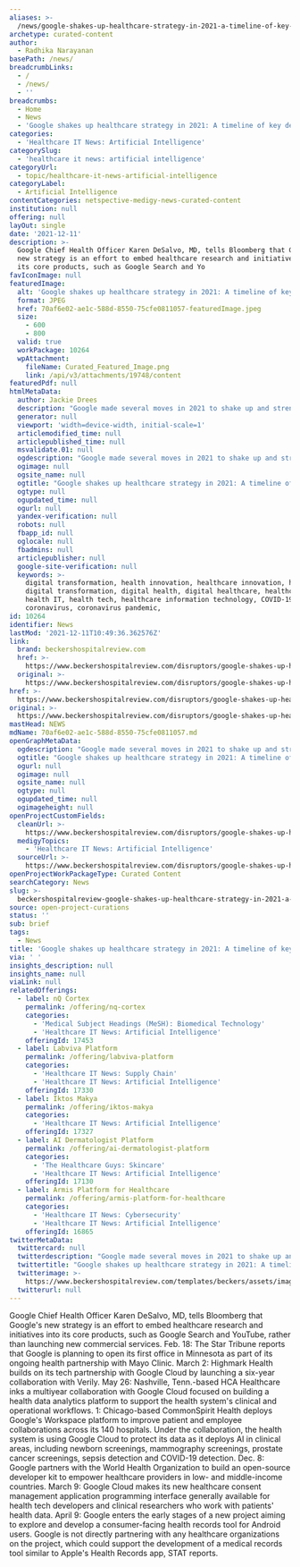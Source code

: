```yaml
---
aliases: >-
  /news/google-shakes-up-healthcare-strategy-in-2021-a-timeline-of-key-developments
archetype: curated-content
author:
  - Radhika Narayanan
basePath: /news/
breadcrumbLinks:
  - /
  - /news/
  - ''
breadcrumbs:
  - Home
  - News
  - 'Google shakes up healthcare strategy in 2021: A timeline of key developments'
categories:
  - 'Healthcare IT News: Artificial Intelligence'
categorySlug:
  - 'healthcare it news: artificial intelligence'
categoryUrl:
  - topic/healthcare-it-news-artificial-intelligence
categoryLabel:
  - Artificial Intelligence
contentCategories: netspective-medigy-news-curated-content
institution: null
offering: null
layOut: single
date: '2021-12-11'
description: >-
  Google Chief Health Officer Karen DeSalvo, MD, tells Bloomberg that Google's
  new strategy is an effort to embed healthcare research and initiatives into
  its core products, such as Google Search and Yo
favIconImage: null
featuredImage:
  alt: 'Google shakes up healthcare strategy in 2021: A timeline of key developments'
  format: JPEG
  href: 70af6e02-ae1c-588d-8550-75cfe0811057-featuredImage.jpeg
  size:
    - 600
    - 800
  valid: true
  workPackage: 10264
  wpAttachment:
    fileName: Curated_Featured_Image.png
    link: /api/v3/attachments/19748/content
featuredPdf: null
htmlMetaData:
  author: Jackie Drees
  description: "Google made several moves in 2021 to shake up and strengthen its healthcare presence, from restructuring its health unit to inking a slew of partnerships with hospitals and health systems.\_"
  generator: null
  viewport: 'width=device-width, initial-scale=1'
  articlemodified_time: null
  articlepublished_time: null
  msvalidate.01: null
  ogdescription: "Google made several moves in 2021 to shake up and strengthen its healthcare presence, from restructuring its health unit to inking a slew of partnerships with hospitals and health systems.\_"
  ogimage: null
  ogsite_name: null
  ogtitle: "Google shakes up healthcare strategy in 2021: A timeline of key developments\_"
  ogtype: null
  ogupdated_time: null
  ogurl: null
  yandex-verification: null
  robots: null
  fbapp_id: null
  oglocale: null
  fbadmins: null
  articlepublisher: null
  google-site-verification: null
  keywords: >-
    digital transformation, health innovation, healthcare innovation, healthcare
    digital transformation, digital health, digital healthcare, healthcare IT,
    health IT, health tech, healthcare information technology, COVID-19,
    coronavirus, coronavirus pandemic, 
id: 10264
identifier: News
lastMod: '2021-12-11T10:49:36.362576Z'
link:
  brand: beckershospitalreview.com
  href: >-
    https://www.beckershospitalreview.com/disruptors/google-shakes-up-healthcare-strategy-in-2021-a-timeline-of-key-developments.html
  original: >-
    https://www.beckershospitalreview.com/disruptors/google-shakes-up-healthcare-strategy-in-2021-a-timeline-of-key-developments.html
href: >-
  https://www.beckershospitalreview.com/disruptors/google-shakes-up-healthcare-strategy-in-2021-a-timeline-of-key-developments.html
original: >-
  https://www.beckershospitalreview.com/disruptors/google-shakes-up-healthcare-strategy-in-2021-a-timeline-of-key-developments.html
mastHead: NEWS
mdName: 70af6e02-ae1c-588d-8550-75cfe0811057.md
openGraphMetaData:
  ogdescription: "Google made several moves in 2021 to shake up and strengthen its healthcare presence, from restructuring its health unit to inking a slew of partnerships with hospitals and health systems.\_"
  ogtitle: "Google shakes up healthcare strategy in 2021: A timeline of key developments\_"
  ogurl: null
  ogimage: null
  ogsite_name: null
  ogtype: null
  ogupdated_time: null
  ogimageheight: null
openProjectCustomFields:
  cleanUrl: >-
    https://www.beckershospitalreview.com/disruptors/google-shakes-up-healthcare-strategy-in-2021-a-timeline-of-key-developments.html
  medigyTopics:
    - 'Healthcare IT News: Artificial Intelligence'
  sourceUrl: >-
    https://www.beckershospitalreview.com/disruptors/google-shakes-up-healthcare-strategy-in-2021-a-timeline-of-key-developments.html
openProjectWorkPackageType: Curated Content
searchCategory: News
slug: >-
  beckershospitalreview-google-shakes-up-healthcare-strategy-in-2021-a-timeline-of-key-developments
source: open-project-curations
status: ''
sub: brief
tags:
  - News
title: 'Google shakes up healthcare strategy in 2021: A timeline of key developments'
via: ' '
insights_description: null
insights_name: null
viaLink: null
relatedOfferings:
  - label: nQ Cortex
    permalink: /offering/nq-cortex
    categories:
      - 'Medical Subject Headings (MeSH): Biomedical Technology'
      - 'Healthcare IT News: Artificial Intelligence'
    offeringId: 17453
  - label: Labviva Platform
    permalink: /offering/labviva-platform
    categories:
      - 'Healthcare IT News: Supply Chain'
      - 'Healthcare IT News: Artificial Intelligence'
    offeringId: 17330
  - label: Iktos Makya
    permalink: /offering/iktos-makya
    categories:
      - 'Healthcare IT News: Artificial Intelligence'
    offeringId: 17327
  - label: AI Dermatologist Platform
    permalink: /offering/ai-dermatologist-platform
    categories:
      - 'The Healthcare Guys: Skincare'
      - 'Healthcare IT News: Artificial Intelligence'
    offeringId: 17130
  - label: Armis Platform for Healthcare
    permalink: /offering/armis-platform-for-healthcare
    categories:
      - 'Healthcare IT News: Cybersecurity'
      - 'Healthcare IT News: Artificial Intelligence'
    offeringId: 16865
twitterMetaData:
  twittercard: null
  twitterdescription: "Google made several moves in 2021 to shake up and strengthen its healthcare presence, from restructuring its health unit to inking a slew of partnerships with hospitals and health systems.\_"
  twittertitle: "Google shakes up healthcare strategy in 2021: A timeline of key developments\_"
  twitterimage: >-
    https://www.beckershospitalreview.com/templates/beckers/assets/images/bhr-og-image.png
  twitterurl: null
---
```

<p>Google Chief Health Officer Karen DeSalvo, MD, tells Bloomberg that Google's new strategy is an effort to embed healthcare research and initiatives into its core products, such as Google Search and YouTube, rather than launching new commercial services.
Feb. 18: The Star Tribune reports that Google is planning to open its first office in Minnesota as part of its ongoing health partnership with Mayo Clinic.
March 2: Highmark Health builds on its tech partnership with Google Cloud by launching a six-year collaboration with Verily.
May 26: Nashville, Tenn.-based HCA Healthcare inks a multiyear collaboration with Google Cloud focused on building a health data analytics platform to support the health system's clinical and operational workflows.
1: Chicago-based CommonSpirit Health deploys Google's Workspace platform to improve patient and employee collaborations across its 140 hospitals.
Under the collaboration, the health system is using Google Cloud to protect its data as it deploys AI in clinical areas, including newborn screenings, mammography screenings, prostate cancer screenings, sepsis detection and COVID-19 detection.
Dec. 8: Google partners with the World Health Organization to build an open-source developer kit to empower healthcare providers in low- and middle-income countries.
March 9: Google Cloud makes its new healthcare consent management application programming interface generally available for health tech developers and clinical researchers who work with patients' health data.
April 9: Google enters the early stages of a new project aiming to explore and develop a consumer-facing health records tool for Android users.
Google is not directly partnering with any healthcare organizations on the project, which could support the development of a medical records tool similar to Apple's Health Records app, STAT reports.</p>